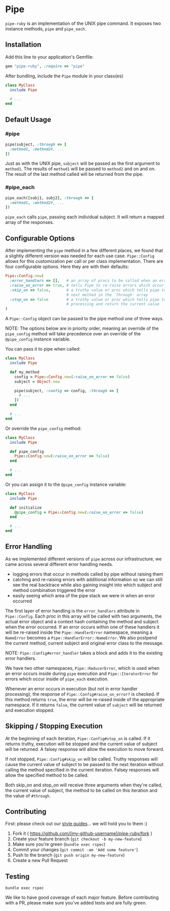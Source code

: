 # Pipe

`pipe-ruby` is an implementation of the UNIX pipe command. It exposes two
instance methods, `pipe` and `pipe_each`.

## Installation

Add this line to your application's Gemfile:

```ruby
gem "pipe-ruby", :require => "pipe"
```

After bundling, include the `Pipe` module in your class(es)

```ruby
class MyClass
  include Pipe

  # ...
end
```

## Default Usage

### #pipe

```ruby
pipe(subject, :through => [
  :method1, :method2#, ...
])
```

Just as with the UNIX pipe, `subject` will be passed as the first argument to
`method1`. The results of `method1` will be passed to `method2` and on and
on. The result of the last method called will be returned from the pipe.

### #pipe_each

```ruby
pipe_each([subj1, subj2], :through => [
  :method1, :method2#, ...
])
```

`pipe_each` calls `pipe`, passing each individual subject. It will return a
mapped array of the responses.

## Configurable Options

After implementing the `pipe` method in a few different places, we found that a
slightly different version was needed for each use case. `Pipe::Config` allows
for this customization per call or per class implementation. There are four
configurable options. Here they are with their defaults:

```ruby
Pipe::Config.new(
  :error_handlers => [],   # an array of procs to be called when an error occurs
  :raise_on_error => true, # tells Pipe to re-raise errors which occur
  :skip_on => false,       # a truthy value or proc which tells pipe to skip the
                           # next method in the `through` array
  :stop_on => false        # a truthy value or proc which tells pipe to stop
                           # processing and return the current value
)
```

A `Pipe::Config` object can be passed to the pipe method one of three ways.

NOTE: The options below are in priority order, meaning an override of the
`pipe_config` method will take precedence over an override of the `@pipe_config`
instance variable.

You can pass it to pipe when called:

```ruby
class MyClass
  include Pipe

  def my_method
    config = Pipe::Config.new(:raise_on_error => false)
    subject = Object.new

    pipe(subject, :config => config, :through => [
      # ...
    ])
  end

  # ...
end
```

Or override the `pipe_config` method:

```ruby
class MyClass
  include Pipe

  def pipe_config
    Pipe::Config.new(:raise_on_error => false)
  end

  # ...
end
```

Or you can assign it to the `@pipe_config` instance variable:

```ruby
class MyClass
  include Pipe

  def initialize
    @pipe_config = Pipe::Config.new(:raise_on_error => false)
  end

  # ...
end
```

## Error Handling

As we implemented different versions of `pipe` across our infrastructure, we
came across several different error handling needs.

- logging errors that occur in methods called by pipe without raising them
- catching and re-raising errors with additional information so we can still
  see the real backtrace while also gaining insight into which subject and
  method combination triggered the error
- easily seeing which area of the pipe stack we were in when an error occurred

The first layer of error handling is the `error_handlers` attribute in
`Pipe::Config`. Each proc in this array will be called with two arguments,
the actual error object and a context hash containing the method and subject
when the error occurred. If an error occurs within one of these handlers it
will be re-raised inside the `Pipe::HandlerError` namespace, meaning a
`NameError` becomes a `Pipe::HandlerError::NameError`. We also postpend the
current method, current subject and original error class to the message.

NOTE: `Pipe::Config#error_handler` takes a block and adds it to the existing
error handlers.

We have two other namespaces, `Pipe::ReducerError`, which is used when an error
occurs inside during `pipe` execution and `Pipe::IteratorError` for errors which
occur inside of `pipe_each` execution.

Whenever an error occurs in execution (but not in error handler processing), the
response of `Pipe::Config#raise_on_error?` is checked. If this method returns
`true`, the error will be re-raised inside of the appropriate namespace. If it
returns `false`, the current value of `subject` will be returned and execution
stopped.

## Skipping / Stopping Execution

At the beginning of each iteration, `Pipe::Config#stop_on` is called. If it
returns truthy, execution will be stopped and the current value of subject will
be returned. A falsey response will allow the execution to move forward.

If not stopped, `Pipe::Config#skip_on` will be called. Truthy responses will
cause the current value of subject to be passed to the next iteration without
calling the method specified in the current iteration. Falsey responses will
allow the specified method to be called.

Both skip_on and stop_on will receive three arguments when they're called, the
current value of subject, the method to be called on this iteration and the
value of `#through`.

## Contributing

First: please check out our [style guides](https://github.com/teamsnap/guides/tree/master/ruby)...
we will hold you to them :)

1. Fork it ( https://github.com/[my-github-username]/pipe-ruby/fork )
2. Create your feature branch (`git checkout -b my-new-feature`)
3. Make sure you're green (`bundle exec rspec`)
4. Commit your changes (`git commit -am 'Add some feature'`)
5. Push to the branch (`git push origin my-new-feature`)
6. Create a new Pull Request

## Testing

`bundle exec rspec`

We like to have good coverage of each major feature. Before contributing with a
PR, please make sure you've added tests and are fully green.


